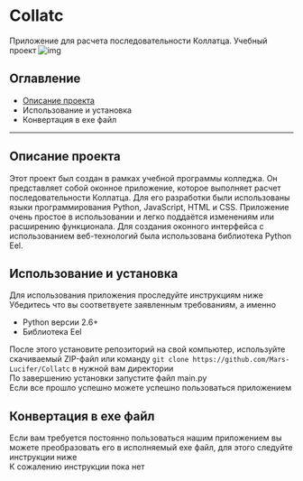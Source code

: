 # Collatc
Приложение для расчета последовательности Коллатца. Учебный проект
![img](https://github.com/Mars-Lucifer/Collatc/blob/main/img.svg)
## Оглавление
- [Описание проекта](#описание-проекта)
- Использование и установка
- Конвертация в exe файл

---
## Описание проекта
Этот проект был создан в рамках учебной программы колледжа. Он представляет собой оконное приложение, которое выполняет расчет последовательности Коллатца. Для его разработки были использованы языки программирования Python, JavaScript, HTML и CSS. Приложение очень простое в использовании и легко поддаётся изменениям или расширению функционала. Для создания оконного интерфейса с использованием веб-технологий была использована библиотека Python Eel.

## Использование и установка
Для использования приложения проследуйте инструкциям ниже<br/>
Убедитесь что вы соответвуете заявленным требованиям, а именно
- Python версии 2.6+
- Библиотека Eel

После этого установите репозиторий на свой компьютер, используйте скачиваемый ZIP-файл или команду `git clone https://github.com/Mars-Lucifer/Collatc` в нужной вам директории<br/>
По завершению установки запустите файл main.py<br/>
Если все прошло успешно можете успешно пользоваться приложением

## Конвертация в exe файл
Если вам требуется постоянно пользоваться нашим приложением вы можете преобразовать его в исполняемый exe файл, для этого следуйте инструкции ниже<br/>
К сожалению инструкции пока нет
